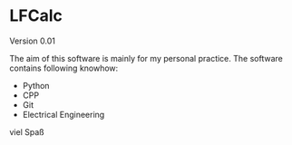 # LFCalc
Version 0.01


The aim of this software is mainly for my personal practice. The software contains following knowhow:
- Python
- CPP
- Git
- Electrical Engineering

viel Spaß
